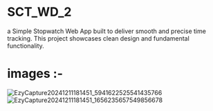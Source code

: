 # SCT_WD_2
a Simple Stopwatch Web App built to deliver smooth and precise time tracking. This project showcases clean design and fundamental functionality.
# images :-
![EzyCapture20241211181451_5941622525541435766](https://github.com/user-attachments/assets/a0bf33ff-3af6-45e1-ba7c-89284db9ae2b)
![EzyCapture20241211181451_1656235657549856678](https://github.com/user-attachments/assets/8c2defd4-27d1-4d05-83a5-d39519fa43a0)
